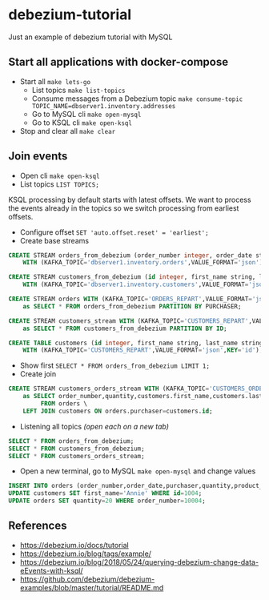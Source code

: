 # debezium-tutorial
Just an example of debezium tutorial with MySQL

## Start all applications with docker-compose
- Start all `make lets-go`
  - List topics `make list-topics`
  - Consume messages from a Debezium topic `make consume-topic TOPIC_NAME=dbserver1.inventory.addresses`
  - Go to MySQL cli `make open-mysql`
  - Go to KSQL cli `make open-ksql`
- Stop and clear all `make clear`

## Join events
- Open cli `make open-ksql`
- List topics `LIST TOPICS;`

KSQL processing by default starts with latest offsets. We want to process the events already in the topics so we switch processing from earliest offsets.

- Configure offset `SET 'auto.offset.reset' = 'earliest';`
- Create base streams
```sql
CREATE STREAM orders_from_debezium (order_number integer, order_date string, purchaser integer, quantity integer, product_id integer) \
    WITH (KAFKA_TOPIC='dbserver1.inventory.orders',VALUE_FORMAT='json');

CREATE STREAM customers_from_debezium (id integer, first_name string, last_name string, email string) \
    WITH (KAFKA_TOPIC='dbserver1.inventory.customers',VALUE_FORMAT='json');

CREATE STREAM orders WITH (KAFKA_TOPIC='ORDERS_REPART',VALUE_FORMAT='json',PARTITIONS=1) \
    as SELECT * FROM orders_from_debezium PARTITION BY PURCHASER;

CREATE STREAM customers_stream WITH (KAFKA_TOPIC='CUSTOMERS_REPART',VALUE_FORMAT='json',PARTITIONS=1) \
    as SELECT * FROM customers_from_debezium PARTITION BY ID;

CREATE TABLE customers (id integer, first_name string, last_name string, email string) \
    WITH (KAFKA_TOPIC='CUSTOMERS_REPART',VALUE_FORMAT='json',KEY='id');
```
- Show first `SELECT * FROM orders_from_debezium LIMIT 1;`
- Create join
```sql
CREATE STREAM customers_orders_stream WITH (KAFKA_TOPIC='CUSTOMERS_ORDERS_REPART',VALUE_FORMAT='json',PARTITIONS=1) \
    as SELECT order_number,quantity,customers.first_name,customers.last_name \
         FROM orders \
    LEFT JOIN customers ON orders.purchaser=customers.id;
```

- Listening all topics _(open each on a new tab)_
```sql
SELECT * FROM orders_from_debezium;
SELECT * FROM customers_from_debezium;
SELECT * FROM customers_orders_stream;
```

- Open a new terminal, go to MySQL `make open-mysql` and change values
```sql
INSERT INTO orders (order_number,order_date,purchaser,quantity,product_id) VALUES(default,NOW(),1003,5,101);
UPDATE customers SET first_name='Annie' WHERE id=1004;
UPDATE orders SET quantity=20 WHERE order_number=10004;
```

## References

- https://debezium.io/docs/tutorial
- https://debezium.io/blog/tags/example/
- https://debezium.io/blog/2018/05/24/querying-debezium-change-data-eEvents-with-ksql/
- https://github.com/debezium/debezium-examples/blob/master/tutorial/README.md

